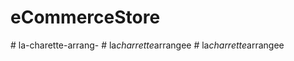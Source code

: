 # eCommerceStore
#   l a - c h a r e t t e - a r r a n g -  
 #   l a _ c h a r r e t t e _ a r r a n g e e  
 #   l a _ c h a r r e t t e _ a r r a n g e e  
 